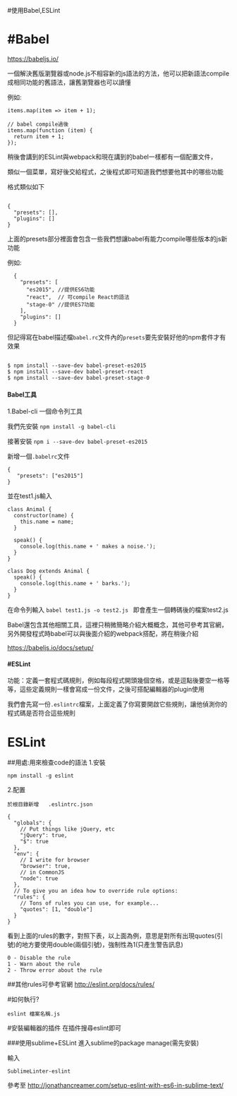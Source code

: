 #使用Babel,ESLint

# #Babel
https://babeljs.io/

一個解決舊版瀏覽器或node.js不相容新的js語法的方法，他可以把新語法compile    成相同功能的舊語法，讓舊瀏覽器也可以讀懂

例如:

```
items.map(item => item + 1);

// babel compile過後
items.map(function (item) {
  return item + 1;
});
```

稍後會講到的ESLint與webpack和現在講到的babel一樣都有一個配置文件，

類似一個菜單，寫好後交給程式，之後程式即可知道我們想要他其中的哪些功能

格式類似如下

```

{
  "presets": [],
  "plugins": []
}
```
上面的presets部分裡面會包含一些我們想讓babel有能力compile哪些版本的js新功能

例如:
```
  {
    "presets": [
      "es2015", //提供ES6功能
      "react",  // 可compile React的語法
      "stage-0" //提供ES7功能
    ],
    "plugins": []
  }
```
但記得寫在babel描述檔`babel.rc`文件內的`presets`要先安裝好他的npm套件才有效果

```

$ npm install --save-dev babel-preset-es2015
$ npm install --save-dev babel-preset-react
$ npm install --save-dev babel-preset-stage-0
```

#### Babel工具

1.Babel-cli
一個命令列工具

我們先安裝 `npm install -g babel-cli`

接著安裝 `npm i --save-dev babel-preset-es2015` 

新增一個`.babelrc`文件

```
{
   "presets": ["es2015"]
}
```
並在test1.js輸入

```
class Animal { 
  constructor(name) {
    this.name = name;
  }
  
  speak() {
    console.log(this.name + ' makes a noise.');
  }
}

class Dog extends Animal {
  speak() {
    console.log(this.name + ' barks.');
  }
}
```

在命令列輸入 `babel test1.js -o test2.js
`
即會產生一個轉碼後的檔案test2.js

Babel還包含其他相關工具，這裡只稍微簡略介紹大概概念，其他可參考其官網，另外開發程式時babel可以與後面介紹的webpack搭配，將在稍後介紹

https://babeljs.io/docs/setup/

#### #ESLint

功能：定義一套程式碼規則，例如每段程式開頭幾個空格，或是逗點後要空一格等等，這些定義規則一樣會寫成一份文件，之後可搭配編輯器的plugin使用

我們會先寫一份`.eslintrc`檔案，上面定義了你寫要開啟它些規則，讓他偵測你的程式碼是否符合這些規則

# ESLint

##用處:用來檢查code的語法
1.安裝

```
npm install -g eslint  
```
2.配置

```
於根目錄新增   .eslintrc.json
```
```
{
  "globals": {
    // Put things like jQuery, etc
    "jQuery": true,
    "$": true
  },
  "env": {
    // I write for browser
    "browser": true,
    // in CommonJS
    "node": true
  },
  // To give you an idea how to override rule options:
  "rules": {
    // Tons of rules you can use, for example...
    "quotes": [1, "double"]
  }
}
```
看到上面的rules的數字，對照下表，以上面為例，意思是對所有出現quotes(引號)的地方要使用double(兩個引號)，強制性為1(只產生警告訊息)
```
0 - Disable the rule
1 - Warn about the rule
2 - Throw error about the rule
```
##其他rules可參考官網
http://eslint.org/docs/rules/

#如何執行?
```
eslint 檔案名稱.js
```

#安裝編輯器的插件
在插件搜尋eslint即可

###使用sublime+ESLint
進入sublime的package manage(需先安裝)

輸入
```
SublimeLinter-eslint
```


參考至
http://jonathancreamer.com/setup-eslint-with-es6-in-sublime-text/

